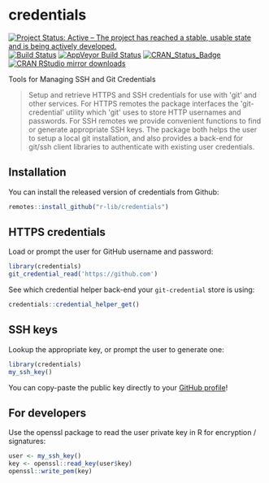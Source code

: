 # credentials

[![Project Status: Active – The project has reached a stable, usable state and is being actively developed.](http://www.repostatus.org/badges/latest/active.svg)](http://www.repostatus.org/#active)
[![Build Status](https://travis-ci.org/r-lib/credentials.svg?branch=master)](https://travis-ci.org/r-lib/credentials)
[![AppVeyor Build Status](https://ci.appveyor.com/api/projects/status/github/r-lib/credentials?branch=master&svg=true)](https://ci.appveyor.com/project/jeroen/credentials)
[![CRAN_Status_Badge](http://www.r-pkg.org/badges/version/credentials)](http://cran.r-project.org/package=credentials)
[![CRAN RStudio mirror downloads](http://cranlogs.r-pkg.org/badges/credentials)](http://cran.r-project.org/web/packages/credentials/index.html)

Tools for Managing SSH and Git Credentials

> Setup and retrieve HTTPS and SSH credentials for use with 'git' and 
  other services. For HTTPS remotes the package interfaces the 'git-credential' 
  utility which 'git' uses to store HTTP usernames and passwords. For SSH 
  remotes we provide convenient functions to find or generate appropriate SSH 
  keys. The package both helps the user to setup a local git installation, and
  also provides a back-end for git/ssh client libraries to authenticate with 
  existing user credentials.

## Installation

You can install the released version of credentials from Github:

``` r
remotes::install_github("r-lib/credentials")
```

## HTTPS credentials

Load or prompt the user for GitHub username and password:

```r
library(credentials)
git_credential_read('https://github.com')
```

See which credential helper back-end your `git-credential` store is using:

```r
credentials::credential_helper_get()
```

## SSH keys

Lookup the appropriate key, or prompt the user to generate one:

```r
library(credentials)
my_ssh_key()
```

You can copy-paste the public key directly to your [GitHub profile](https://github.com/settings/ssh/new)!

## For developers

Use the openssl package to read the user private key in R for encryption / signatures: 

```r
user <- my_ssh_key()
key <- openssl::read_key(user$key)
openssl::write_pem(key)
```

